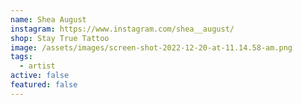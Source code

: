 ```yaml
---
name: Shea August
instagram: https://www.instagram.com/shea__august/
shop: Stay True Tattoo
image: /assets/images/screen-shot-2022-12-20-at-11.14.58-am.png
tags:
  - artist
active: false
featured: false
---
```

